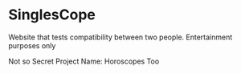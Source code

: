 # SinglesCope
Website that tests compatibility between two people. Entertainment purposes only

Not so Secret Project Name: Horoscopes Too